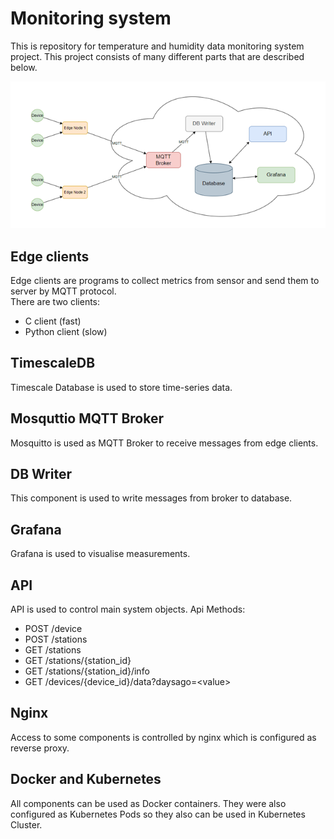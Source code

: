 # Monitoring system
This is repository for temperature and humidity data monitoring system project.
This project consists of many different parts that are described below.

![](./images/scheme.png)

## Edge clients
Edge clients are programs to collect metrics from sensor and send them to server by MQTT protocol.  
There are two clients:
* C client (fast)
* Python client (slow)

## TimescaleDB
Timescale Database is used to store time-series data.

## Mosquttio MQTT Broker
Mosquitto is used as MQTT Broker to receive messages from edge clients.

## DB Writer
This component is used to write messages from broker to database.

## Grafana
Grafana is used to visualise measurements.

## API
API is used to control main system objects.
Api Methods:
* POST /device
* POST /stations
* GET /stations
* GET /stations/{station_id}
* GET /stations/{station_id}/info
* GET /devices/{device_id}/data?daysago=\<value\>

## Nginx
Access to some components is controlled by nginx which is configured as reverse proxy.

## Docker and Kubernetes
All components can be used as Docker containers. They were also configured as Kubernetes Pods so they also can be used in Kubernetes Cluster.